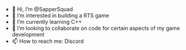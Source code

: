 - 👋 Hi, I’m @SapperSquad
- 👀 I’m interested in building a RTS game
- 🌱 I’m currently learning C++
- 💞️ I’m looking to collaborate on code for certain aspects of my game development
- 📫 How to reach me: Discord 

<!---
SapperSquad/SapperSquad is a ✨ special ✨ repository because its `README.md` (this file) appears on your GitHub profile.
You can click the Preview link to take a look at your changes.
--->
